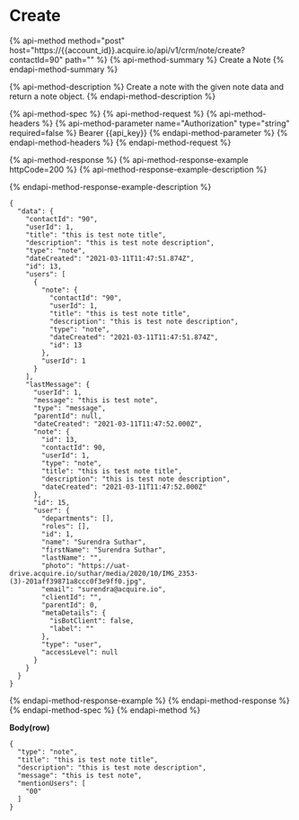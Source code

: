# Create

{% api-method method="post" host="https://{{account\_id}}.acquire.io/api/v1/crm/note/create?contactId=90" path="" %}
{% api-method-summary %}
Create a Note
{% endapi-method-summary %}

{% api-method-description %}
Create a note with the given note data and return a note object.
{% endapi-method-description %}

{% api-method-spec %}
{% api-method-request %}
{% api-method-headers %}
{% api-method-parameter name="Authorization" type="string" required=false %}
Bearer {{api\_key}}
{% endapi-method-parameter %}
{% endapi-method-headers %}
{% endapi-method-request %}

{% api-method-response %}
{% api-method-response-example httpCode=200 %}
{% api-method-response-example-description %}

{% endapi-method-response-example-description %}

```
{
  "data": {
    "contactId": "90",
    "userId": 1,
    "title": "this is test note title",
    "description": "this is test note description",
    "type": "note",
    "dateCreated": "2021-03-11T11:47:51.874Z",
    "id": 13,
    "users": [
      {
        "note": {
          "contactId": "90",
          "userId": 1,
          "title": "this is test note title",
          "description": "this is test note description",
          "type": "note",
          "dateCreated": "2021-03-11T11:47:51.874Z",
          "id": 13
        },
        "userId": 1
      }
    ],
    "lastMessage": {
      "userId": 1,
      "message": "this is test note",
      "type": "message",
      "parentId": null,
      "dateCreated": "2021-03-11T11:47:52.000Z",
      "note": {
        "id": 13,
        "contactId": 90,
        "userId": 1,
        "type": "note",
        "title": "this is test note title",
        "description": "this is test note description",
        "dateCreated": "2021-03-11T11:47:52.000Z"
      },
      "id": 15,
      "user": {
        "departments": [],
        "roles": [],
        "id": 1,
        "name": "Surendra Suthar",
        "firstName": "Surendra Suthar",
        "lastName": "",
        "photo": "https://uat-drive.acquire.io/suthar/media/2020/10/IMG_2353-(3)-201aff39871a8ccc0f3e9ff0.jpg",
        "email": "surendra@acquire.io",
        "clientId": "",
        "parentId": 0,
        "metaDetails": {
          "isBotClient": false,
          "label": ""
        },
        "type": "user",
        "accessLevel": null
      }
    }
  }
}
```
{% endapi-method-response-example %}
{% endapi-method-response %}
{% endapi-method-spec %}
{% endapi-method %}

**Body\(row\)**

```text
{
  "type": "note",
  "title": "this is test note title",
  "description": "this is test note description",
  "message": "this is test note",
  "mentionUsers": [
    "00"
  ]
}
```

